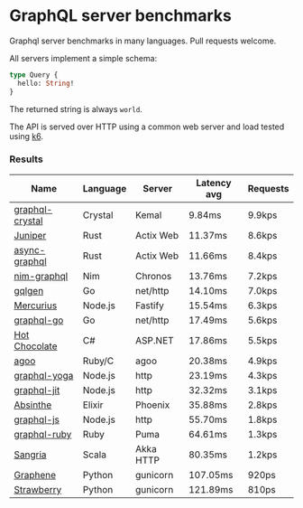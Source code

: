 <!-- README.md is generated from README.ecr, do not edit -->

# GraphQL server benchmarks

Graphql server benchmarks in many languages. Pull requests welcome.

All servers implement a simple schema:

```graphql
type Query {
  hello: String!
}
```

The returned string is always `world`.

The API is served over HTTP using a common web server and load tested using [k6](https://github.com/grafana/k6).

### Results

| Name                          | Language      | Server          | Latency avg      | Requests      |
| ----------------------------  | ------------- | --------------- | ---------------- | ------------- |
| [graphql-crystal](https://github.com/graphql-crystal/graphql) | Crystal | Kemal | 9.84ms | 9.9kps |
| [Juniper](https://github.com/graphql-rust/juniper) | Rust | Actix Web | 11.37ms | 8.6kps |
| [async-graphql](https://github.com/async-graphql/async-graphql) | Rust | Actix Web | 11.66ms | 8.4kps |
| [nim-graphql](https://github.com/status-im/nim-graphql) | Nim | Chronos | 13.76ms | 7.2kps |
| [gqlgen](https://github.com/99designs/gqlgen) | Go | net/http | 14.10ms | 7.0kps |
| [Mercurius](https://github.com/mercurius-js/mercurius) | Node.js | Fastify | 15.54ms | 6.3kps |
| [graphql-go](https://github.com/graphql-go/graphql) | Go | net/http | 17.49ms | 5.6kps |
| [Hot Chocolate](https://github.com/ChilliCream/hotchocolate) | C# | ASP.NET | 17.86ms | 5.5kps |
| [agoo](https://github.com/ohler55/agoo) | Ruby/C | agoo | 20.38ms | 4.9kps |
| [graphql-yoga](https://github.com/dotansimha/graphql-yoga) | Node.js | http | 23.19ms | 4.3kps |
| [graphql-jit](https://github.com/zalando-incubator/graphql-jit) | Node.js | http | 32.32ms | 3.1kps |
| [Absinthe](https://github.com/absinthe-graphql/absinthe) | Elixir | Phoenix | 35.88ms | 2.8kps |
| [graphql-js](https://github.com/graphql/graphql-js) | Node.js | http | 55.70ms | 1.8kps |
| [graphql-ruby](https://github.com/rmosolgo/graphql-ruby) | Ruby | Puma | 64.61ms | 1.3kps |
| [Sangria](https://github.com/sangria-graphql/sangria) | Scala | Akka HTTP | 80.35ms | 1.2kps |
| [Graphene](https://github.com/graphql-python/graphene) | Python | gunicorn | 107.05ms | 920ps |
| [Strawberry](https://github.com/strawberry-graphql/strawberry) | Python | gunicorn | 121.89ms | 810ps |
